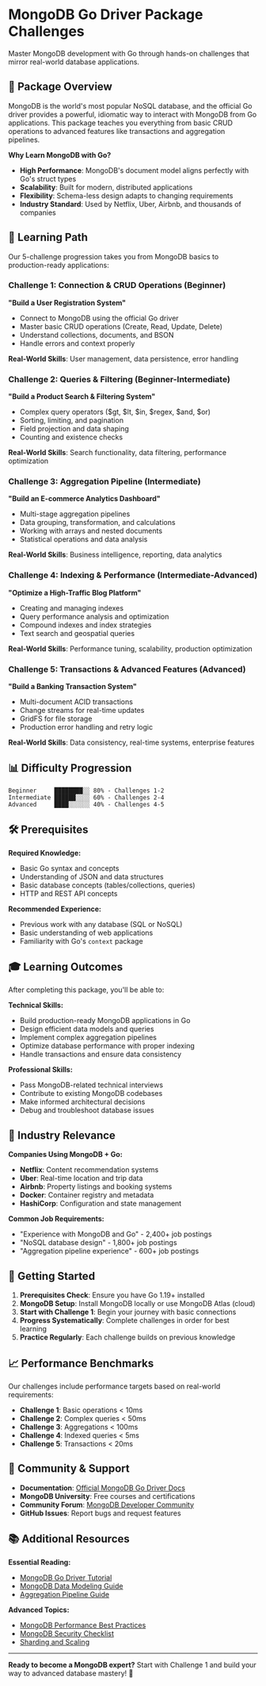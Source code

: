 # MongoDB Go Driver Package Challenges

Master MongoDB development with Go through hands-on challenges that mirror real-world database applications.

## 🎯 Package Overview

MongoDB is the world's most popular NoSQL database, and the official Go driver provides a powerful, idiomatic way to interact with MongoDB from Go applications. This package teaches you everything from basic CRUD operations to advanced features like transactions and aggregation pipelines.

**Why Learn MongoDB with Go?**
- **High Performance**: MongoDB's document model aligns perfectly with Go's struct types
- **Scalability**: Built for modern, distributed applications
- **Flexibility**: Schema-less design adapts to changing requirements
- **Industry Standard**: Used by Netflix, Uber, Airbnb, and thousands of companies

## 🚀 Learning Path

Our 5-challenge progression takes you from MongoDB basics to production-ready applications:

### Challenge 1: Connection & CRUD Operations (Beginner)
**"Build a User Registration System"**
- Connect to MongoDB using the official Go driver
- Master basic CRUD operations (Create, Read, Update, Delete)
- Understand collections, documents, and BSON
- Handle errors and context properly

**Real-World Skills**: User management, data persistence, error handling

### Challenge 2: Queries & Filtering (Beginner-Intermediate)  
**"Build a Product Search & Filtering System"**
- Complex query operators ($gt, $lt, $in, $regex, $and, $or)
- Sorting, limiting, and pagination
- Field projection and data shaping
- Counting and existence checks

**Real-World Skills**: Search functionality, data filtering, performance optimization

### Challenge 3: Aggregation Pipeline (Intermediate)
**"Build an E-commerce Analytics Dashboard"**
- Multi-stage aggregation pipelines
- Data grouping, transformation, and calculations
- Working with arrays and nested documents
- Statistical operations and data analysis

**Real-World Skills**: Business intelligence, reporting, data analytics

### Challenge 4: Indexing & Performance (Intermediate-Advanced)
**"Optimize a High-Traffic Blog Platform"**
- Creating and managing indexes
- Query performance analysis and optimization
- Compound indexes and index strategies
- Text search and geospatial queries

**Real-World Skills**: Performance tuning, scalability, production optimization

### Challenge 5: Transactions & Advanced Features (Advanced)
**"Build a Banking Transaction System"**
- Multi-document ACID transactions
- Change streams for real-time updates
- GridFS for file storage
- Production error handling and retry logic

**Real-World Skills**: Data consistency, real-time systems, enterprise features

## 📊 Difficulty Progression

```
Beginner     ████████░░ 80% - Challenges 1-2
Intermediate ██████░░░░ 60% - Challenges 2-4  
Advanced     ████░░░░░░ 40% - Challenges 4-5
```

## 🛠 Prerequisites

**Required Knowledge:**
- Basic Go syntax and concepts
- Understanding of JSON and data structures
- Basic database concepts (tables/collections, queries)
- HTTP and REST API concepts

**Recommended Experience:**
- Previous work with any database (SQL or NoSQL)
- Basic understanding of web applications
- Familiarity with Go's `context` package

## 🎓 Learning Outcomes

After completing this package, you'll be able to:

**Technical Skills:**
- Build production-ready MongoDB applications in Go
- Design efficient data models and queries
- Implement complex aggregation pipelines
- Optimize database performance with proper indexing
- Handle transactions and ensure data consistency

**Professional Skills:**
- Pass MongoDB-related technical interviews
- Contribute to existing MongoDB codebases
- Make informed architectural decisions
- Debug and troubleshoot database issues

## 🏢 Industry Relevance

**Companies Using MongoDB + Go:**
- **Netflix**: Content recommendation systems
- **Uber**: Real-time location and trip data
- **Airbnb**: Property listings and booking systems
- **Docker**: Container registry and metadata
- **HashiCorp**: Configuration and state management

**Common Job Requirements:**
- "Experience with MongoDB and Go" - 2,400+ job postings
- "NoSQL database design" - 1,800+ job postings  
- "Aggregation pipeline experience" - 600+ job postings

## 🚀 Getting Started

1. **Prerequisites Check**: Ensure you have Go 1.19+ installed
2. **MongoDB Setup**: Install MongoDB locally or use MongoDB Atlas (cloud)
3. **Start with Challenge 1**: Begin your journey with basic connections
4. **Progress Systematically**: Complete challenges in order for best learning
5. **Practice Regularly**: Each challenge builds on previous knowledge

## 📈 Performance Benchmarks

Our challenges include performance targets based on real-world requirements:

- **Challenge 1**: Basic operations < 10ms
- **Challenge 2**: Complex queries < 50ms  
- **Challenge 3**: Aggregations < 100ms
- **Challenge 4**: Indexed queries < 5ms
- **Challenge 5**: Transactions < 20ms

## 🤝 Community & Support

- **Documentation**: [Official MongoDB Go Driver Docs](https://pkg.go.dev/go.mongodb.org/mongo-driver)
- **MongoDB University**: Free courses and certifications
- **Community Forum**: [MongoDB Developer Community](https://developer.mongodb.com/community/forums/)
- **GitHub Issues**: Report bugs and request features

## 📚 Additional Resources

**Essential Reading:**
- [MongoDB Go Driver Tutorial](https://www.mongodb.com/docs/drivers/go/current/)
- [MongoDB Data Modeling Guide](https://www.mongodb.com/docs/manual/core/data-modeling-introduction/)
- [Aggregation Pipeline Guide](https://www.mongodb.com/docs/manual/aggregation/)

**Advanced Topics:**
- [MongoDB Performance Best Practices](https://www.mongodb.com/docs/manual/administration/analyzing-mongodb-performance/)
- [MongoDB Security Checklist](https://www.mongodb.com/docs/manual/administration/security-checklist/)
- [Sharding and Scaling](https://www.mongodb.com/docs/manual/sharding/)

---

**Ready to become a MongoDB expert?** Start with Challenge 1 and build your way to advanced database mastery! 🚀
